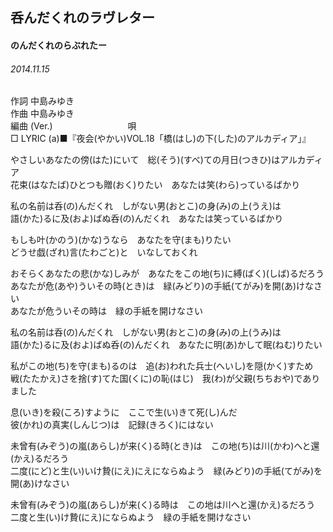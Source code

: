 ## 呑んだくれのラヴレター
#### のんだくれのらぶれたー
###### 2014.11.15


作詞     中島みゆき　　　　　   
作曲      中島みゆき  　　　   
編曲 (Ver.) 　　　　　　　　
唄  　　    
□ LYRIC (a)■『夜会(やかい)VOL.18「橋(はし)の下(した)のアルカディア」』  

やさしいあなたの傍(はた)にいて　総(そう)(すべ)ての月日(つきひ)はアルカディア  
花束(はなたば)ひとつも贈(おく)りたい　あなたは笑(わら)っているばかり  
  
私の名前は呑(の)んだくれ　しがない男(おとこ)の身(み)の上(うえ)は  
語(かた)るに及(およ)ばぬ呑(の)んだくれ　あなたは笑っているばかり  
  
もしも叶(かのう)(かな)うなら　あなたを守(まも)りたい  
どうせ戯(ざれ)言(たわごと)と　いなしておくれ  
  
おそらくあなたの悲(かな)しみが　あなたをこの地(ち)に縛(ばく)(しば)るだろう  
あなたが危(あや)ういその時(とき)は　緑(みどり)の手紙(てがみ)を開(あ)けなさい  
あなたが危ういその時は　緑の手紙を開けなさい  
  
  
  
私の名前は呑(の)んだくれ　しがない男(おとこ)の身(み)の上(うみ)は  
語(かた)るに及(およ)ばぬ呑(の)んだくれ　あなたに明(あ)かして眠(ねむ)りたい  
  
私がこの地(ち)を守(まも)るのは　追(お)われた兵士(へいし)を隠(かく)すため  
戦(たたかえ)さを捨(す)てた国(くに)の恥(はじ)　我(わ)が父親(ちちおや)でありました  
  
息(いき)を殺(ころ)すように　ここで生(い)きて死(し)んだ  
彼(かれ)の真実(しんじつ)は　記録(きろく)にはない  
  
未曾有(みぞう)の嵐(あらし)が来(く)る時(とき)は　この地(ち)は川(かわ)へと還(かえ)るだろう  
二度(にど)と生(い)いけ贄(にえ)にえにならぬよう　緑(みどり)の手紙(てがみ)を開(あ)けなさい  
  
未曾有(みぞう)の嵐(あらし)が来(く)る時は　この地は川へと還(かえ)るだろう  
二度と生(い)け贄(にえ)にならぬよう　緑の手紙を開けなさい  